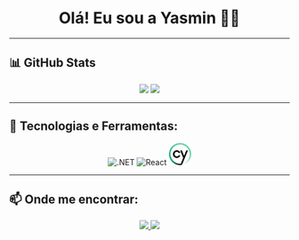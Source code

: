 <h1 align="center">Olá! Eu sou a Yasmin 👩‍💻</h1>
<!--
<p align="center">
  <img src="https://readme-typing-svg.demolab.com?font=Fira+Code&pause=1000&color=F75C7E&center=true&vCenter=true&width=435&lines=Desenvolvedora+Web;Analista+de+Qualidade+de+Software;" alt="Typing SVG" />
</p>
-->

---

## 📊 GitHub Stats

<div align="center">
  <img height="180em" src="https://github-readme-stats.vercel.app/api?username=yasmin-min&show_icons=true&theme=radical&hide=contribs&count_private=true" />
  <img height="180em" src="https://github-readme-stats.vercel.app/api/top-langs/?username=yasmin-min&layout=compact&theme=radical" />
</div>

---

## 🧰 Tecnologias e Ferramentas:

<div align="center">
  <img src="https://cdn.jsdelivr.net/gh/devicons/devicon/icons/dotnetcore/dotnetcore-original.svg" height="40" alt=".NET" />
  <img src="https://cdn.jsdelivr.net/gh/devicons/devicon/icons/react/react-original.svg" height="40" alt="React" />
  <img src="https://raw.githubusercontent.com/devicons/devicon/master/icons/cypressio/cypressio-original.svg" height="40" alt="Cypress" />
</div>

---

## 📫 Onde me encontrar:

<div align="center">
  <a href="mailto:yasminneumann@hotmail.com" target="_blank">
    <img src="https://img.shields.io/badge/Email-yasminneumann@hotmail.com-D14836?style=flat&logo=gmail&logoColor=white" />
  </a>
  <a href="https://www.linkedin.com/in/yasmin-neumann-1205ba263" target="_blank">
    <img src="https://img.shields.io/badge/LinkedIn-Yasmin%20Neumann-0077B5?style=flat&logo=linkedin&logoColor=white" />
  </a>
</div>

